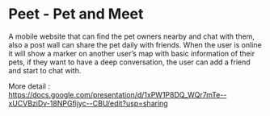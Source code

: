 # Peet - Pet and Meet

A mobile website that can find the pet owners nearby and chat with them, also a post wall can share the pet daily with friends. 
When the user is online it will show a marker on another user’s map with basic information of their pets, if they want to have a deep conversation, the user can add a friend and start to chat with. 

More detail :
https://docs.google.com/presentation/d/1xPW1P8DQ_WQr7mTe--xUCVBziDv-18NPGfijyc--CBU/edit?usp=sharing

